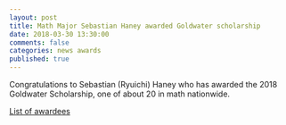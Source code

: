 ```yaml
---
layout: post
title: Math Major Sebastian Haney awarded Goldwater scholarship
date: 2018-03-30 13:30:00
comments: false
categories: news awards
published: true
---
```


Congratulations to Sebastian (Ryuichi) Haney who has awarded the 2018 Goldwater Scholarship, one of about 20 in math nationwide.

[List of awardees](https://goldwater.scholarsapply.org/2018-scholars-by-institution-state/)